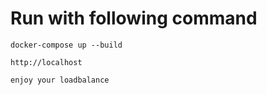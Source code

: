 # Run with following command
```
docker-compose up --build

http://localhost

enjoy your loadbalance
```